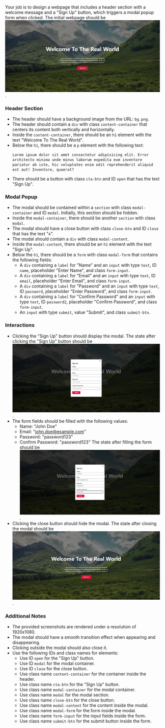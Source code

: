
Your job is to design a webpage that includes a header section with a welcome message and a "Sign Up" button, which triggers a modal popup form when clicked. The initial webpage should be ![initial webpage](./_images/origin.png).

### Header Section
- The header should have a background image from the URL: `bg.png`.
- The header should contain a `div` with class `content-container` that centers its content both vertically and horizontally.
- Inside the `content-container`, there should be an `h1` element with the text "Welcome To The Real World".
- Below the `h1`, there should be a `p` element with the following text:
  ```
  Lorem ipsum dolor sit amet consectetur adipisicing elit. Error architecto minima unde minus laborum expedita eum inventore pariatur ab iste, hic voluptates enim odit reprehenderit aliquid est aut! Inventore, quaerat?
  ```
- There should be a button with class `cta-btn` and ID `open` that has the text "Sign Up".

### Modal Popup
- The modal should be contained within a `section` with class `modal-container` and ID `modal`. Initially, this section should be hidden.
- Inside the `modal-container`, there should be another `section` with class `modal`.
- The modal should have a close button with class `close-btn` and ID `close` that has the text "x".
- The modal should contain a `div` with class `modal-content`.
- Inside the `modal-content`, there should be an `h1` element with the text "Sign Up".
- Below the `h1`, there should be a `form` with class `modal-form` that contains the following fields:
  - A `div` containing a `label` for "Name" and an `input` with type `text`, ID `name`, placeholder "Enter Name", and class `form-input`.
  - A `div` containing a `label` for "Email" and an `input` with type `text`, ID `email`, placeholder "Enter Email", and class `form-input`.
  - A `div` containing a `label` for "Password" and an `input` with type `text`, ID `password`, placeholder "Enter Password", and class `form-input`.
  - A `div` containing a `label` for "Confirm Password" and an `input` with type `text`, ID `password2`, placeholder "Confirm Password", and class `form-input`.
  - An `input` with type `submit`, value "Submit", and class `submit-btn`.

### Interactions
- Clicking the "Sign Up" button should display the modal. The state after clicking the "Sign Up" button should be ![after clicking sign up](./_images/after_click_sign_up.png).
- The form fields should be filled with the following values:
  - Name: "John Doe"
  - Email: "john.doe@example.com"
  - Password: "password123"
  - Confirm Password: "password123"
  The state after filling the form should be ![after filling form](./_images/after_fill_form.png).
- Clicking the close button should hide the modal. The state after closing the modal should be ![after closing modal](./_images/after_close_modal.png).

### Additional Notes
- The provided screenshots are rendered under a resolution of 1920x1080.
- The modal should have a smooth transition effect when appearing and disappearing.
- Clicking outside the modal should also close it.
- Use the following IDs and class names for elements:
  - Use ID `open` for the "Sign Up" button.
  - Use ID `modal` for the modal container.
  - Use ID `close` for the close button.
  - Use class name `content-container` for the container inside the header.
  - Use class name `cta-btn` for the "Sign Up" button.
  - Use class name `modal-container` for the modal container.
  - Use class name `modal` for the modal section.
  - Use class name `close-btn` for the close button.
  - Use class name `modal-content` for the content inside the modal.
  - Use class name `modal-form` for the form inside the modal.
  - Use class name `form-input` for the input fields inside the form.
  - Use class name `submit-btn` for the submit button inside the form.
